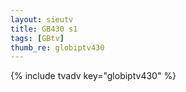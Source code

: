 ```yaml
--- 
layout: sieutv
title: GB430 s1
tags: [GBtv]
thumb_re: globiptv430
---
```

{% include tvadv key="globiptv430" %} 
